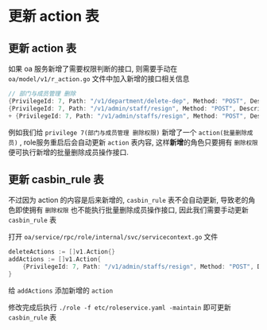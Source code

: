# 更新 action 表



## 更新 action 表

如果 oa 服务新增了需要权限判断的接口, 则需要手动在 `oa/model/v1/r_action.go` 文件中加入新增的接口相关信息

```go
// 部门与成员管理 删除
{PrivilegeId: 7, Path: "/v1/department/delete-dep", Method: "POST", Description: "删除部门"},
{PrivilegeId: 7, Path: "/v1/admin/staff/resign", Method: "POST", Description: "删除成员"},
+ {PrivilegeId: 7, Path: "/v1/admin/staffs/resign", Method: "POST", Description: "批量删除成员"},
```

例如我们给 `privilege 7(部门与成员管理 删除权限)`  新增了一个 `action(批量删除成员)` , role服务重启后会自动更新 `action` 表内容, 这样**新增**的角色只要拥有 `删除权限` 便可执行新增的批量删除成员操作接口.

## 更新 casbin_rule 表

不过因为 action 的内容是后来新增的,  `casbin_rule` 表不会自动更新, 导致老的角色即使拥有 `删除权限` 也不能执行批量删除成员操作接口, 因此我们需要手动更新 `casbin_rule` 表

打开 `oa/service/rpc/role/internal/svc/servicecontext.go` 文件

```go
deleteActions := []v1.Action{}
addActions := []v1.Action{
    {PrivilegeId: 7, Path: "/v1/admin/staffs/resign", Method: "POST", Description: "批量删除成员"},
}
```

给 `addActions` 添加新增的 `action`

修改完成后执行 `./role -f etc/roleservice.yaml -maintain` 即可更新 `casbin_rule` 表